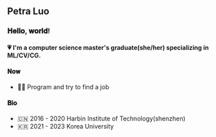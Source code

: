 ## Petra Luo

### 𝐇𝐞𝐥𝐥𝐨, 𝐰𝐨𝐫𝐥𝐝!

#### 💗 I'm a computer science master's graduate(she/her) specializing in ML/CV/CG.

#### 𝐍𝐨𝐰

* 👩‍💻 Program and try to find a job

#### 𝐁𝐢𝐨

* 🇨🇳 2016 - 2020 Harbin Institute of Technology(shenzhen)
* 🇰🇷 2021 - 2023 Korea University
